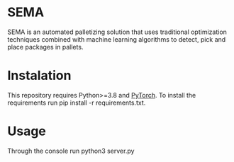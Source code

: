 # SEMA
SEMA is an automated palletizing solution that uses traditional optimization techniques combined with machine learning algorithms to detect, pick and place packages in pallets.

# Instalation
This repository requires Python>=3.8 and [PyTorch](https://pytorch.org/get-started/locally/). To install the requirements run pip install -r requirements.txt.  

# Usage
Through the console run python3 server.py
